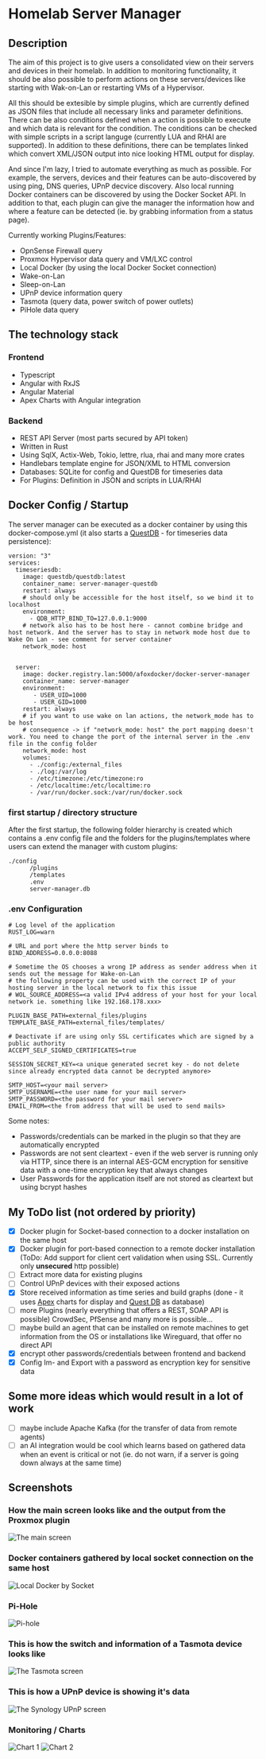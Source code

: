 # Homelab Server Manager

## Description

The aim of this project is to give users a consolidated view on their servers and devices in their homelab.
In addition to monitoring functionality, it should be also possible to perform actions on these servers/devices like starting with Wak-on-Lan or restarting VMs of a Hypervisor.

All this should be extesible by simple plugins, which are currently defined as JSON files that include all necessary links and parameter definitions.
There can be also conditions defined when a action is possible to execute and which data is relevant for the condition. The conditions can be checked with simple scripts in a script languge (currently LUA and RHAI are supported).
In addition to these definitions, there can be templates linked which convert XML/JSON output into nice looking HTML output for display.

And since I'm lazy, I tried to automate everything as much as possible. For example, the servers, devices and their features can be auto-discovered by using ping, DNS queries, UPnP decvice discovery. Also local running Docker containers can be discovered by using the Docker Socket API.
In addition to that, each plugin can give the manager the information how and where a feature can be detected (ie. by grabbing information from a status page).

Currently working Plugins/Features:

- OpnSense Firewall query
- Proxmox Hypervisor data query and VM/LXC control
- Local Docker (by using the local Docker Socket connection)
- Wake-on-Lan
- Sleep-on-Lan
- UPnP device information query
- Tasmota (query data, power switch of power outlets)
- PiHole data query

## The technology stack

### Frontend

- Typescript
- Angular with RxJS
- Angular Material
- Apex Charts with Angular integration

### Backend

- REST API Server (most parts secured by API token)
- Written in Rust
- Using SqlX, Actix-Web, Tokio, lettre, rlua, rhai and many more crates
- Handlebars template engine for JSON/XML to HTML conversion
- Databases: SQLite for config and QuestDB for timeseries data
- For Plugins: Definition in JSON and scripts in LUA/RHAI
  
## Docker Config / Startup

The server manager can be executed as a docker container by using this docker-compose.yml (it also starts a [QuestDB](https://questdb.io) - for timeseries data persistence):

    version: "3"
    services:
      timeseriesdb:
        image: questdb/questdb:latest
        container_name: server-manager-questdb
        restart: always
        # should only be accessible for the host itself, so we bind it to localhost
        environment:
          - QDB_HTTP_BIND_TO=127.0.0.1:9000
        # network also has to be host here - cannot combine bridge and host network. And the server has to stay in network mode host due to Wake On Lan - see comment for server container
        network_mode: host       
        
        
      server:
        image: docker.registry.lan:5000/afoxdocker/docker-server-manager
        container_name: server-manager
        environment:
           - USER_UID=1000
           - USER_GID=1000
        restart: always
        # if you want to use wake on lan actions, the network_mode has to be host
        # consequence -> if "network_mode: host" the port mapping doesn't work. You need to change the port of the internal server in the .env file in the config folder
        network_mode: host
        volumes:
          - ./config:/external_files
          - ./log:/var/log
          - /etc/timezone:/etc/timezone:ro
          - /etc/localtime:/etc/localtime:ro
          - /var/run/docker.sock:/var/run/docker.sock

### first startup / directory structure

After the first startup, the following folder hierarchy is created which contains a .env config file and the folders for the plugins/templates where users can extend the manager with custom plugins:

    ./config
          /plugins
          /templates
          .env
          server-manager.db

### .env Configuration

    # Log level of the application
    RUST_LOG=warn

    # URL and port where the http server binds to
    BIND_ADDRESS=0.0.0.0:8088

    # Sometime the OS chooses a wrong IP address as sender address when it sends out the message for Wake-on-Lan
    # the following property can be used with the correct IP of your hosting server in the local network to fix this issue
    # WOL_SOURCE_ADDRESS=<a valid IPv4 address of your host for your local network ie. something like 192.168.178.xxx>
    
    PLUGIN_BASE_PATH=external_files/plugins
    TEMPLATE_BASE_PATH=external_files/templates/

    # Deactivate if are using only SSL certificates which are signed by a public authority
    ACCEPT_SELF_SIGNED_CERTIFICATES=true

    SESSION_SECRET_KEY=<a unique generated secret key - do not delete since already encrypted data cannot be decrypted anymore>

    SMTP_HOST=<your mail server>
    SMTP_USERNAME=<the user name for your mail server>
    SMTP_PASSWORD=<the password for your mail server>
    EMAIL_FROM=<the from address that will be used to send mails>

Some notes:

- Passwords/credentials can be marked in the plugin so that they are automatically encrypted
- Passwords are not sent cleartext - even if the web server is running only via HTTP, since there is an internal AES-GCM encryption for sensitive data with a one-time encryption key that always changes
- User Passwords for the application itself are not stored as cleartext but using bcrypt hashes

## My ToDo list (not ordered by priority)

- [x] Docker plugin for Socket-based connection to a docker installation on the same host
- [x] Docker plugin for port-based connection to a remote docker installation (ToDo: Add support for client cert validation when using SSL. Currently only **unsecured** http possible)
- [ ] Extract more data for existing plugins
- [ ] Control UPnP devices with their exposed actions
- [x] Store received information as time series and build graphs (done - it uses [Apex](https://apexcharts.com/) charts for display and [Quest DB](https://questdb.io/) as database)
- [ ] more Plugins (nearly everything that offers a REST, SOAP API is possible) CrowdSec, PfSense and many more is possible...
- [ ] maybe build an agent that can be installed on remote machines to get information from the OS or installations like Wireguard, that offer no direct API
- [x] encrypt other passwords/credentials between frontend and backend
- [x] Config Im- and Export with a password as encryption key for sensitive data

## Some more ideas which would result in a lot of work

- [ ] maybe include Apache Kafka (for the transfer of data from remote agents)
- [ ] an AI integration would be cool which learns based on gathered data when an event is critical or not (ie. do not warn, if a server is going down always at the same time)

## Screenshots

### How the main screen looks like and the output from the Proxmox plugin

![The main screen](main_screen.png)


### Docker containers gathered by local socket connection on the same host

![Local Docker by Socket](docker_local_socket.png)

### Pi-Hole
![Pi-hole](pihole.png)

### This is how the switch and information of a Tasmota device looks like

![The Tasmota screen](tasmota_switch.png)

### This is how a UPnP device is showing it's data

![The Synology UPnP screen](synology_upnp.png)

### Monitoring / Charts

![Chart 1](monitoring_charts_1.png)
![Chart 2](monitoring_charts_2.png)
